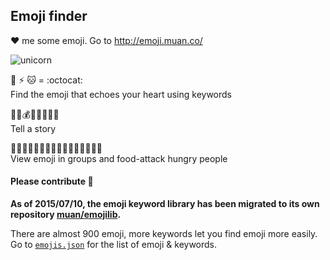 ## Emoji finder

:heart: me some emoji. Go to http://emoji.muan.co/

![unicorn](http://cl.ly/image/1p110H2M0r0O/unicorn.gif)

:octopus: :zap: :cat: = :octocat:<br />
Find the emoji that echoes your heart using keywords

:raised_hands::gun::moneybag::police_car::boom::hospital::syringe::skull:<br />
Tell a story

:oden::spaghetti::cookie::stew::ice_cream::icecream::sushi::curry::custard::dango::pizza::ramen::fried_shrimp::fries::chocolate_bar::hamburger:<br />
View emoji in groups and food-attack hungry people

#### Please contribute :pray:

**As of 2015/07/10, the emoji keyword library has been migrated to its own repository [muan/emojilib](https://github.com/muan/emojilib).**

There are almost 900 emoji, more keywords let you find emoji more easily. Go to [`emojis.json`](https://github.com/muan/emojilib/blob/master/emojis.json) for the list of emoji & keywords.
